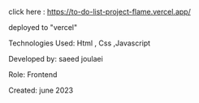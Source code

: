 
click here : https://to-do-list-project-flame.vercel.app/

deployed to "vercel"

Technologies Used: Html , Css ,Javascript

Developed by: saeed joulaei

Role: Frontend

Created: june 2023
